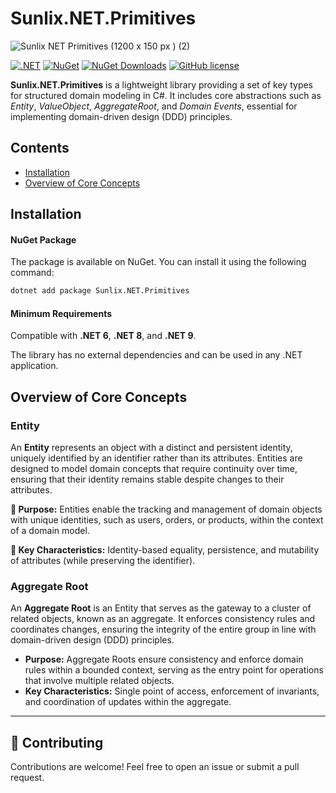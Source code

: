 # Sunlix.NET.Primitives
![Sunlix NET Primitives (1200 x 150 px ) (2)](https://github.com/user-attachments/assets/335bae96-9c6d-4930-b74a-effb06bb1896)

[![.NET](https://img.shields.io/badge/.NET-6.0%20%7C%208.0%20%7C%209.0-blue)](https://dotnet.microsoft.com/en-us/)
[![NuGet](https://img.shields.io/nuget/v/Sunlix.NET.Primitives.svg)](https://www.nuget.org/packages/Sunlix.NET.Primitives/)
[![NuGet Downloads](https://img.shields.io/nuget/dt/Sunlix.NET.Primitives.svg)](https://www.nuget.org/packages/Sunlix.NET.Primitives/)
[![GitHub license](https://img.shields.io/github/license/Sunlix-Software/Sunlix.NET.Primitives.svg)](https://github.com/SunlixSoftware/Sunlix.NET.Primitives/blob/main/LICENSE)


**Sunlix.NET.Primitives** is a lightweight library providing a set of key types for structured domain modeling in C#. It includes core abstractions such as *Entity*, *ValueObject*, *AggregateRoot*, and *Domain Events*, essential for implementing domain-driven design (DDD) principles.

## Contents
- [Installation](#installation)
- [Overview of Core Concepts](#overview-of-core-concepts)

## Installation
#### NuGet Package  
The package is available on NuGet. You can install it using the following command:

```sh
dotnet add package Sunlix.NET.Primitives
```  
#### Minimum Requirements  
Compatible with **.NET 6**, **.NET 8**, and **.NET 9**.  

The library has no external dependencies and can be used in any .NET application.

## Overview of Core Concepts

### Entity
An **Entity** represents an object with a distinct and persistent identity, uniquely identified by an identifier rather than its attributes. Entities are designed to model domain concepts that require continuity over time, ensuring that their identity remains stable despite changes to their attributes.

**🔹 Purpose:** Entities enable the tracking and management of domain objects with unique identities, such as users, orders, or products, within the context of a domain model.

**🔹 Key Characteristics:** Identity-based equality, persistence, and mutability of attributes (while preserving the identifier).

### Aggregate Root
An **Aggregate Root** is an Entity that serves as the gateway to a cluster of related objects, known as an aggregate. It enforces consistency rules and coordinates changes, ensuring the integrity of the entire group in line with domain-driven design (DDD) principles.

- **Purpose:** Aggregate Roots ensure consistency and enforce domain rules within a bounded context, serving as the entry point for operations that involve multiple related objects.
- **Key Characteristics:** Single point of access, enforcement of invariants, and coordination of updates within the aggregate.

---

## 🤝 Contributing
Contributions are welcome! Feel free to open an issue or submit a pull request.

